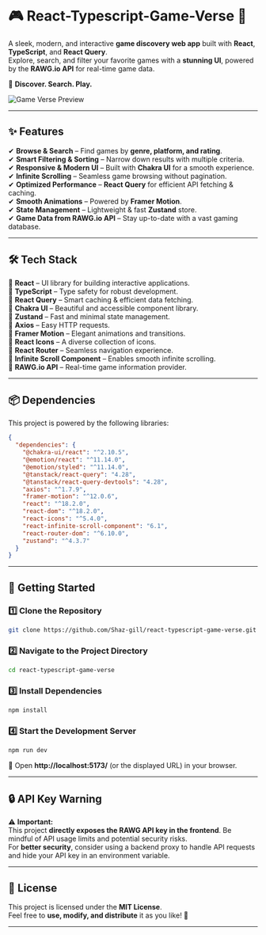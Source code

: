 # 🎮 React-Typescript-Game-Verse 🚀

A sleek, modern, and interactive **game discovery web app** built with **React**, **TypeScript**, and **React Query**.  
Explore, search, and filter your favorite games with a **stunning UI**, powered by the **RAWG.io API** for real-time game data.

🌟 **Discover. Search. Play.**

![Game Verse Preview](https://gameverse.shahzadtariq.com)

---

## ✨ Features

✔ **Browse & Search** – Find games by **genre, platform, and rating**.  
✔ **Smart Filtering & Sorting** – Narrow down results with multiple criteria.  
✔ **Responsive & Modern UI** – Built with **Chakra UI** for a smooth experience.  
✔ **Infinite Scrolling** – Seamless game browsing without pagination.  
✔ **Optimized Performance** – **React Query** for efficient API fetching & caching.  
✔ **Smooth Animations** – Powered by **Framer Motion**.  
✔ **State Management** – Lightweight & fast **Zustand** store.  
✔ **Game Data from RAWG.io API** – Stay up-to-date with a vast gaming database.

---

## 🛠️ Tech Stack

🔹 **React** – UI library for building interactive applications.  
🔹 **TypeScript** – Type safety for robust development.  
🔹 **React Query** – Smart caching & efficient data fetching.  
🔹 **Chakra UI** – Beautiful and accessible component library.  
🔹 **Zustand** – Fast and minimal state management.  
🔹 **Axios** – Easy HTTP requests.  
🔹 **Framer Motion** – Elegant animations and transitions.  
🔹 **React Icons** – A diverse collection of icons.  
🔹 **React Router** – Seamless navigation experience.  
🔹 **Infinite Scroll Component** – Enables smooth infinite scrolling.  
🔹 **RAWG.io API** – Real-time game information provider.

---

## 📦 Dependencies

This project is powered by the following libraries:

```json
{
  "dependencies": {
    "@chakra-ui/react": "^2.10.5",
    "@emotion/react": "^11.14.0",
    "@emotion/styled": "^11.14.0",
    "@tanstack/react-query": "4.28",
    "@tanstack/react-query-devtools": "4.28",
    "axios": "^1.7.9",
    "framer-motion": "^12.0.6",
    "react": "^18.2.0",
    "react-dom": "^18.2.0",
    "react-icons": "^5.4.0",
    "react-infinite-scroll-component": "6.1",
    "react-router-dom": "^6.10.0",
    "zustand": "^4.3.7"
  }
}
```

---

## 🚀 Getting Started

### 1️⃣ Clone the Repository

```sh
git clone https://github.com/Shaz-gill/react-typescript-game-verse.git
```

### 2️⃣ Navigate to the Project Directory

```sh
cd react-typescript-game-verse
```

### 3️⃣ Install Dependencies

```sh
npm install
```

### 4️⃣ Start the Development Server

```sh
npm run dev
```

🔹 Open **http://localhost:5173/** (or the displayed URL) in your browser.

---

## 🔒 API Key Warning

⚠️ **Important:**  
This project **directly exposes the RAWG API key in the frontend**. Be mindful of API usage limits and potential security risks.  
For **better security**, consider using a backend proxy to handle API requests and hide your API key in an environment variable.

---

## 📜 License

This project is licensed under the **MIT License**.  
Feel free to **use, modify, and distribute** it as you like! 🎉

---
